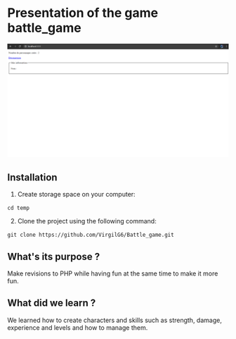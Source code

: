 # Presentation of the game battle_game
![alt text](https://github.com/VirgilG6/Battle_game/blob/master/assets/battle_game.png)

## Installation
1. Create storage space on your computer:
```
cd temp
```

2. Clone the project using the following command:
```
git clone https://github.com/VirgilG6/Battle_game.git
```

## What's its purpose ?
Make revisions to PHP while having fun at the same time to make it more fun.

## What did we learn ?
We learned how to create characters and skills such as strength, damage, experience and levels and how to manage them.
